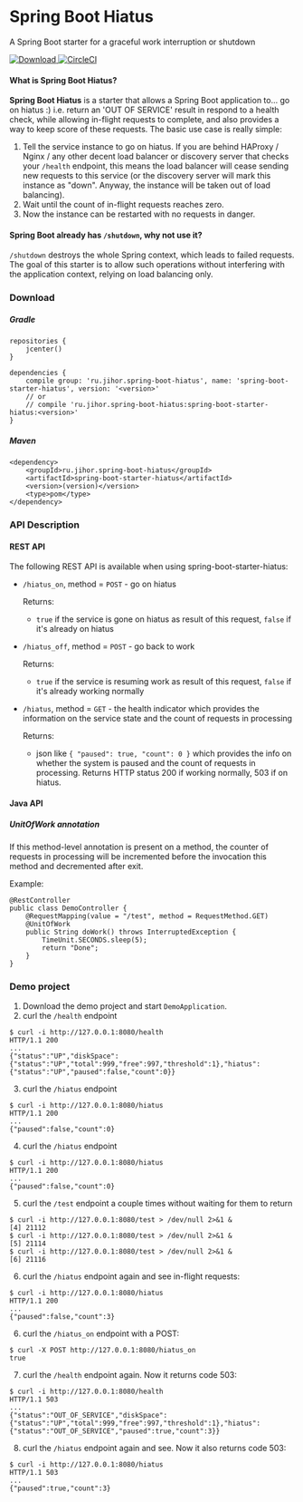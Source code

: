 # Spring Boot Hiatus
A Spring Boot starter for a graceful work interruption or shutdown 

[ ![Download](https://api.bintray.com/packages/jihor/maven/spring-boot-hiatus/images/download.svg) ](https://bintray.com/jihor/maven/spring-boot-hiatus/_latestVersion)
[![CircleCI](https://circleci.com/gh/jihor/spring-boot-hiatus/tree/master.svg?style=shield)](https://circleci.com/gh/jihor/spring-boot-hiatus/tree/master)

#### What is Spring Boot Hiatus?
**Spring Boot Hiatus** is a starter that allows a Spring Boot application to... go on hiatus :) i.e. return an 'OUT OF SERVICE' result in respond to a health check, while allowing in-flight requests to complete, and also provides a way to keep score of these requests. The basic use case is really simple:
1. Tell the service instance to go on hiatus. If you are behind HAProxy / Nginx / any other decent load balancer or discovery server that checks your `/health` endpoint, this means the load balancer will cease sending new requests to this service (or the discovery server will mark this instance as "down". Anyway, the instance will be taken out of load balancing). 
2. Wait until the count of in-flight requests reaches zero. 
3. Now the instance can be restarted with no requests in danger.

#### Spring Boot already has `/shutdown`, why not use it?
`/shutdown` destroys the whole Spring context, which leads to failed requests. The goal of this starter is to allow such operations without interfering with the application context, relying on load balancing only.


### Download
##### Gradle
```
repositories {
    jcenter()
}

dependencies {
    compile group: 'ru.jihor.spring-boot-hiatus', name: 'spring-boot-starter-hiatus', version: '<version>'
    // or
    // compile 'ru.jihor.spring-boot-hiatus:spring-boot-starter-hiatus:<version>'
}
```
##### Maven
```
<dependency>
    <groupId>ru.jihor.spring-boot-hiatus</groupId>
    <artifactId>spring-boot-starter-hiatus</artifactId>
    <version>(version)</version>
    <type>pom</type>
</dependency>
```

### API Description
#### REST API

The following REST API is available when using spring-boot-starter-hiatus:

* `/hiatus_on`, method = `POST` - go on hiatus
 
    Returns:
    - `true` if the service is gone on hiatus as result of this request, `false` if it's already on hiatus  

* `/hiatus_off`, method = `POST` - go back to work

	Returns:
    - `true` if the service is resuming work as result of this request, `false` if it's already working normally
      
* `/hiatus`, method = `GET` - the health indicator which provides the information on the service state and the count of requests in processing 

    Returns:
    - json like ``
{
    "paused": true,
    "count": 0
}
`` which provides the info on whether the system is paused and the count of requests in processing. Returns HTTP status 200 if working normally, 503 if on hiatus. 

#### Java API
##### UnitOfWork annotation

If this method-level annotation is present on a method, the counter of requests in processing will be incremented before the invocation this method and decremented after exit.

Example:
```
@RestController
public class DemoController {
    @RequestMapping(value = "/test", method = RequestMethod.GET)
    @UnitOfWork
    public String doWork() throws InterruptedException {
        TimeUnit.SECONDS.sleep(5);
        return "Done";
    }
}
```

### Demo project
1. Download the demo project and start `DemoApplication`.
2. curl the `/health` endpoint
```
$ curl -i http://127.0.0.1:8080/health
HTTP/1.1 200                                              
...
{"status":"UP","diskSpace":{"status":"UP","total":999,"free":997,"threshold":1},"hiatus":{"status":"UP","paused":false,"count":0}}
```
3. curl the `/hiatus` endpoint
```
$ curl -i http://127.0.0.1:8080/hiatus
HTTP/1.1 200 
...
{"paused":false,"count":0}
```
4. curl the `/hiatus` endpoint
```
$ curl -i http://127.0.0.1:8080/hiatus
HTTP/1.1 200 
...
{"paused":false,"count":0}
```
5. curl the `/test` endpoint a couple times without waiting for them to return 
```
$ curl -i http://127.0.0.1:8080/test > /dev/null 2>&1 &
[4] 21112
$ curl -i http://127.0.0.1:8080/test > /dev/null 2>&1 &
[5] 21114
$ curl -i http://127.0.0.1:8080/test > /dev/null 2>&1 &
[6] 21116
```
6. curl the `/hiatus` endpoint again and see in-flight requests:
```
$ curl -i http://127.0.0.1:8080/hiatus
HTTP/1.1 200 
...
{"paused":false,"count":3}
```
6. curl the `/hiatus_on` endpoint with a POST:
```
$ curl -X POST http://127.0.0.1:8080/hiatus_on
true
```
7. curl the `/health` endpoint again. Now it returns code 503:
```
$ curl -i http://127.0.0.1:8080/health
HTTP/1.1 503                                              
...
{"status":"OUT_OF_SERVICE","diskSpace":{"status":"UP","total":999,"free":997,"threshold":1},"hiatus":{"status":"OUT_OF_SERVICE","paused":true,"count":3}}
``` 
8. curl the `/hiatus` endpoint again and see. Now it also returns code 503:
```
$ curl -i http://127.0.0.1:8080/hiatus
HTTP/1.1 503 
...
{"paused":true,"count":3}
```